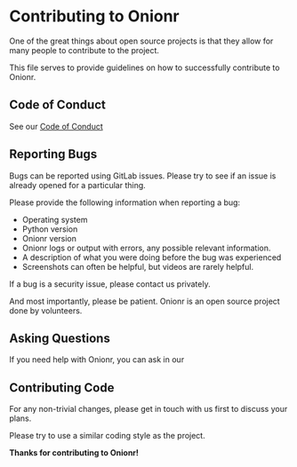 # Contributing to Onionr

One of the great things about open source projects is that they allow for many people to contribute to the project.

This file serves to provide guidelines on how to successfully contribute to Onionr.

## Code of Conduct

See our [Code of Conduct](https://github.com/beardog108/onionr/blob/master/CODE_OF_CONDUCT.md)

## Reporting Bugs

Bugs can be reported using GitLab issues. Please try to see if an issue is already opened for a particular thing.

Please provide the following information when reporting a bug:

* Operating system
* Python version
* Onionr version
* Onionr logs or output with errors, any possible relevant information.
* A description of what you were doing before the bug was experienced
* Screenshots can often be helpful, but videos are rarely helpful.

If a bug is a security issue, please contact us privately.

And most importantly, please be patient. Onionr is an open source project done by volunteers.

## Asking Questions

If you need help with Onionr, you can ask in our

## Contributing Code

For any non-trivial changes, please get in touch with us first to discuss your plans.

Please try to use a similar coding style as the project.

**Thanks for contributing to Onionr!**
